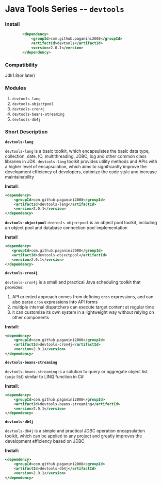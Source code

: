# Java Tools Series -- <code>devtools</code>

### Install
``` xml
		<dependency>
			<groupId>com.github.paganini2008</groupId>
			<artifactId>devtools</artifactId>
			<version>2.0.1</version>
		</dependency>
```

### Compatibility
Jdk1.8(or later)

### Modules
1. <code>devtools-lang</code>
2. <code>devtools-objectpool</code>
3. <code>devtools-cron4j</code>
4. <code>devtools-beans-streaming</code>
5. <code>devtools-db4j</code>


### Short Description

**<code>devtools-lang</code>**

<code>devtools-lang</code> is a basic toolkit, which encapsulates the basic data type, collection, date, IO, multithreading, JDBC, log and other common class libraries in JDK. <code>devtools-lang</code> toolkit provides utility methods and APIs with a higher level of encapsulation, which aims to significantly improve the development efficiency of developers, optimize the code style and increase maintainability

**Install**:
``` xml
<dependency>
    <groupId>com.github.paganini2008</groupId>
    <artifactId>devtools-lang</artifactId>
    <version>2.0.1</version>
</dependency>
```

**<code>devtools-objectpool</code>**
<code>devtools-objectpool</code>  is an object pool toolkit, including an object pool and database connection pool implementation

**Install**
``` xml
<dependency>
   <groupId>com.github.paganini2008</groupId>
   <artifactId>devtools-objectpool</artifactId>
   <version>2.0.1</version>
</dependency>
```

**<code>devtools-cron4j</code>**

<code>devtools-cron4j</code> is a small and practical Java scheduling toolkit that provides:

1. API oriented approach comes from defining <code>cron</code> expressions, and can also parse <code>cron</code> expressions into API forms
2. multiple internal dispatchers can execute target content at regular time
3. it can customize its own system in a lightweight way without relying on other components

**Install:** 
``` xml
<dependency>
    <groupId>com.github.paganini2008</groupId>
    <artifactId>devtools-cron4j</artifactId>
    <version>2.0.1</version>
</dependency>
```

**<code>devtools-beans-streaming</code>**

<code>devtools-beans-streaming</code> is a solution to query or aggregate object list (<code>pojo</code> list) similar to LINQ function in C#

**Install:** 
``` xml
<dependency>
	<groupId>com.github.paganini2008</groupId>
	<artifactId>devtools-beans-streaming</artifactId>
	<version>2.0.1</version>
</dependency>
```


**<code>devtools-db4j</code>**

<code>devtools-db4j</code> is a simple and practical JDBC operation encapsulation toolkit, which can be applied to any project and greatly improves the development efficiency based on JDBC

**Install:**
``` xml
<dependency>
	<groupId>com.github.paganini2008</groupId>
	<artifactId>devtools-db4j</artifactId>
	<version>2.0.1</version>
</dependency>
```




